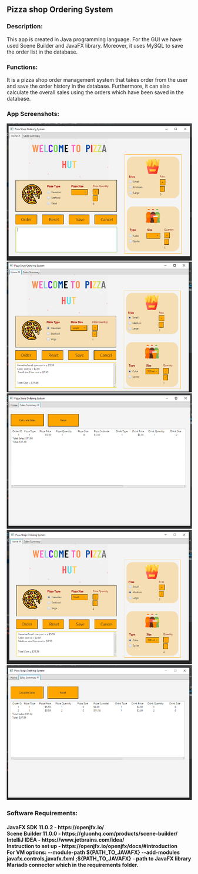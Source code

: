 <h2> Pizza shop Ordering System </h2> 

<h3> Description: </h3>
This app is created in Java programming language. For the GUI we have used Scene Builder and JavaFX library. Moreover, it uses MySQL to save the order list in the database.

<h3> Functions: </h3>
It is a pizza shop order management system that takes order from the user and save the order history in the database. Furthermore, it can also calculate the overall sales using the orders which have been saved in the database.  

<h3> App Screenshots: </h3>

![](screenShots/ss1.PNG)
![](screenShots/ss2.png)
![](screenShots/ss3.png)
![](screenShots/ss4.png)
![](screenShots/ss5.png)

<h3> Software Requirements: </h3>
<h4>JavaFX SDK 11.0.2 -  https://openjfx.io/ <br>
Scene Builder 11.0.0 - https://gluonhq.com/products/scene-builder/ <br>
IntelliJ IDEA - https://www.jetbrains.com/idea/ <br>
Instruction to set up - https://openjfx.io/openjfx/docs/#introduction <br> 
For VM options: --module-path ${PATH_TO_JAVAFX} --add-modules javafx.controls,javafx.fxml ;${PATH_TO_JAVAFX} - path to JavaFX library <br>
Mariadb connector which in the requirements folder.</h4>



